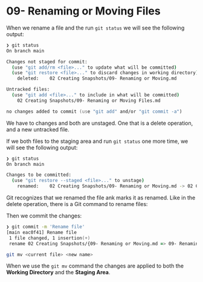 # 09- Renaming or Moving Files

When we rename a file and the run `git status` we will see the following output:

```zsh
❯ git status
On branch main

Changes not staged for commit:
  (use "git add/rm <file>..." to update what will be committed)
  (use "git restore <file>..." to discard changes in working directory)
	deleted:    02 Creating Snapshots/09- Renaming or Moving.md

Untracked files:
  (use "git add <file>..." to include in what will be committed)
	02 Creating Snapshots/09- Renaming or Moving Files.md

no changes added to commit (use "git add" and/or "git commit -a")
```

We have to changes and both are unstaged. One that is a delete operation, and a new untracked file.

If we both files to the staging area and run `git status` one more time, we will see the following output:

```zsh
❯ git status
On branch main

Changes to be committed:
  (use "git restore --staged <file>..." to unstage)
	renamed:    02 Creating Snapshots/09- Renaming or Moving.md -> 02 Creating Snapshots/09- Renaming or Moving Files.md
```

Git recognizes that we renamed the file ank marks it as renamed. Like in the delete operation, there is a Git command to rename files:

Then we commit the changes:

```zsh
❯ git commit -m 'Rename file'
[main eac0f41] Rename file
 1 file changed, 1 insertion(+)
 rename 02 Creating Snapshots/{09- Renaming or Moving.md => 09- Renaming or Moving Files.md} (99%)
```

```zsh
git mv <current file> <new name>
```

When we use the `git mv` command the changes are applied to both the **Working Directory** and the **Staging Area**.
